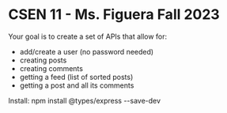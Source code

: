 # CSEN 11 - Ms. Figuera Fall 2023

Your goal is to create a set of APIs that allow for:

- add/create a user (no password needed)
- creating posts
- creating comments
- getting a feed (list of sorted posts)
- getting a post and all its comments


Install: npm install @types/express --save-dev
